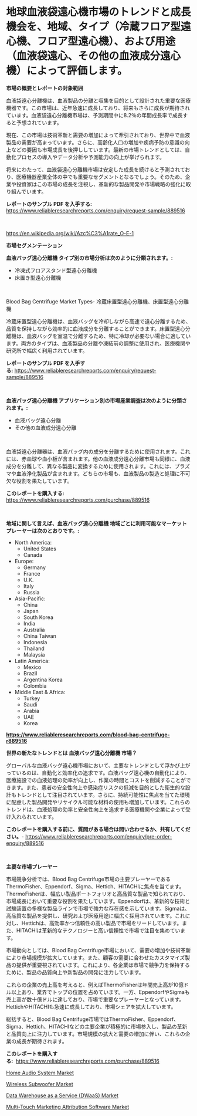 <p><h1>地球血液袋遠心機市場のトレンドと成長機会を、地域、タイプ（冷蔵フロア型遠心機、フロア型遠心機）、および用途（血液袋遠心、その他の血液成分遠心機）によって評価します。</h1></p><p><strong>市場の概要とレポートの対象範囲</strong></p>
<p><p>血液袋遠心分離機は、血液製品の分離と収集を目的として設計された重要な医療機器です。この市場は、近年急速に成長しており、将来もさらに成長が期待されています。血液袋遠心分離機市場は、予測期間中に8.2％の年間成長率で成長すると予想されています。</p><p>現在、この市場は技術革新と需要の増加によって牽引されており、世界中で血液製品の需要が高まっています。さらに、高齢化人口の増加や疾病予防の意識の向上などの要因も市場成長を後押ししています。最新の市場トレンドとしては、自動化プロセスの導入やデータ分析や予測能力の向上が挙げられます。</p><p>将来にわたって、血液袋遠心分離機市場は安定した成長を続けると予測されており、医療機器産業全体の中でも重要なセグメントとなるでしょう。そのため、企業や投資家はこの市場の成長を注視し、革新的な製品開発や市場戦略の強化に取り組んでいます。</p></p>
<p><strong>レポートのサンプル PDF を入手する:</strong> <a href="https://www.reliableresearchreports.com/enquiry/request-sample/889516">https://www.reliableresearchreports.com/enquiry/request-sample/889516</a></p>
<p>&nbsp;</p>
<p><a href="https://en.wikipedia.org/wiki/Azc%C3%A1rate_O-E-1">https://en.wikipedia.org/wiki/Azc%C3%A1rate_O-E-1</a></p>
<p><strong>市場セグメンテーション</strong></p>
<p><strong>血液バッグ遠心分離機 タイプ別の市場分析は次のように分類されます。:</strong></p>
<p><ul><li>冷凍式フロアスタンド型遠心分離機</li><li>床置き型遠心分離機</li></ul></p>
<p>&nbsp;</p>
<p><p>Blood Bag Centrifuge Market Types- 冷蔵床置型遠心分離機、床置型遠心分離機</p><p>冷蔵床置型遠心分離機は、血液バッグを冷却しながら高速で遠心分離するため、品質を保持しながら効率的に血液成分を分離することができます。床置型遠心分離機は、血液バッグを室温で分離するため、特に冷却が必要ない場合に適しています。両方のタイプは、血液製品の分離や凍結前の調整に使用され、医療機関や研究所で幅広く利用されています。</p></p>
<p><strong>レポートのサンプル PDF を入手する:</strong>&nbsp;<a href="https://www.reliableresearchreports.com/enquiry/request-sample/889516">https://www.reliableresearchreports.com/enquiry/request-sample/889516</a></p>
<p>&nbsp;</p>
<p><strong> 血液バッグ遠心分離機 アプリケーション別の市場産業調査は次のように分類されます。:</strong></p>
<p><ul><li>血液バッグ遠心分離</li><li>その他の血液成分遠心分離</li></ul></p>
<p>&nbsp;</p>
<p><p>血液袋遠心分離器は、血液バッグ内の成分を分離するために使用されます。これには、赤血球や血小板が含まれます。他の血液成分遠心分離市場も同様に、血液成分を分離して、異なる製品に変換するために使用されます。これには、プラズマや血液浄化製品が含まれます。どちらの市場も、血液製品の製造と処理に不可欠な役割を果たしています。</p></p>
<p><strong>このレポートを購入する:</strong>&nbsp; <a href="https://www.reliableresearchreports.com/purchase/889516">https://www.reliableresearchreports.com/purchase/889516</a></p>
<p>&nbsp;</p>
<p><strong>地域に関して言えば、血液バッグ遠心分離機 地域ごとに利用可能なマーケットプレーヤーは次のとおりです。:</strong></p>
<p><ul>
    <li>
        North America:
        <ul>
            <li>United States</li>
            <li>Canada</li>
        </ul>
    </li>
    <li>
        Europe:
        <ul>
            <li>Germany</li>
            <li>France</li>
            <li>U.K.</li>
            <li>Italy</li>
            <li>Russia</li>
        </ul>
    </li>
    <li>
        Asia-Pacific:
        <ul>
            <li>China</li>
            <li>Japan</li>
            <li>South Korea</li>
            <li>India</li>
            <li>Australia</li>
            <li>China Taiwan</li>
            <li>Indonesia</li>
            <li>Thailand</li>
            <li>Malaysia</li>
        </ul>
    </li>
    <li>
        Latin America:
        <ul>
            <li>Mexico</li>
            <li>Brazil</li>
            <li>Argentina Korea</li>
            <li>Colombia</li>
        </ul>
    </li>
    <li>
        Middle East & Africa:
        <ul>
            <li>Turkey</li>
            <li>Saudi</li>
            <li>Arabia</li>
            <li>UAE</li>
            <li>Korea</li>
        </ul>
    </li>
    </ul></p>
<p><strong><a href="https://www.reliableresearchreports.com/blood-bag-centrifuge-r889516">https://www.reliableresearchreports.com/blood-bag-centrifuge-r889516</a></strong>&nbsp;</p>
<p><strong>世界の新たなトレンドとは 血液バッグ遠心分離機 市場？</strong></p>
<p><p>グローバルな血液バッグ遠心機市場において、主要なトレンドとして浮かび上がっているのは、自動化と効率化の追求です。血液バッグ遠心機の自動化により、医療施設での血液処理の効率が向上し、作業の時間とコストを削減することができます。また、患者の安全性向上や感染症リスクの低減を目的とした衛生的な設計もトレンドとして注目されています。さらに、持続可能性に焦点を当てた環境に配慮した製品開発やリサイクル可能な材料の使用も増加しています。これらのトレンドは、血液処理の効率と安全性向上を追求する医療機関や企業によって受け入れられています。</p></p>
<p><strong>このレポートを購入する前に、質問がある場合は問い合わせるか、共有してください。</strong>- <a href="https://www.reliableresearchreports.com/enquiry/pre-order-enquiry/889516">https://www.reliableresearchreports.com/enquiry/pre-order-enquiry/889516</a></p>
<p>&nbsp;</p>
<p><strong>主要な市場プレーヤー</strong></p>
<p><p>市場競争分析では、Blood Bag Centrifuge市場の主要プレーヤーであるThermoFisher、Eppendorf、Sigma、Hettich、HITACHIに焦点を当てます。 ThermoFisherは、幅広い製品ポートフォリオと高品質な製品で知られており、市場成長において重要な役割を果たしています。Eppendorfは、革新的な技術と試験装置の多様な製品ラインで市場で強力な存在感を示しています。Sigmaは、高品質な製品を提供し、研究および医療用途に幅広く採用されています。これに対し、Hettichは、高効率かつ信頼性の高い製品で市場をリードしています。また、HITACHIは革新的なテクノロジーと高い信頼性で市場で注目を集めています。</p><p>市場動向としては、Blood Bag Centrifuge市場において、需要の増加や技術革新により市場規模が拡大しています。また、顧客の需要に合わせたカスタマイズ製品の提供が重要視されています。これにより、各企業は市場で競争力を保持するために、製品の品質向上や新製品の開発に注力しています。</p><p>これらの企業の売上高を考えると、例えばThermoFisherは年間売上高が10億ドル以上あり、業界でトップの位置を占めています。一方、EppendorfやSigmaも売上高が数十億ドルに達しており、市場で重要なプレーヤーとなっています。HettichやHITACHIも急速に成長しており、市場シェアを拡大しています。</p><p>総括すると、Blood Bag Centrifuge市場ではThermoFisher、Eppendorf、Sigma、Hettich、HITACHIなどの主要企業が積極的に市場参入し、製品の革新と品質向上に注力しています。市場規模の拡大と需要の増加に伴い、これらの企業の成長が期待されます。</p></p>
<p><strong>このレポートを購入する:</strong>&nbsp;&nbsp;<a href="https://www.reliableresearchreports.com/purchase/889516">https://www.reliableresearchreports.com/purchase/889516</a></p>
<p><p><a href="https://medium.com/@darrensipes2023/home-audio-system-market-size-is-growing-at-cagr-of-8-3-ccf86efce103">Home Audio System Market</a></p><p><a href="https://medium.com/@colin.burgess8756/wireless-subwoofer-market-industry-trends-and-forecast-for-period-from-2024-to-2031-7318307abbb2">Wireless Subwoofer Market</a></p><p><a href="https://github.com/josephpullman6599/Market-Research-Report-List-1/blob/main/data-warehouse-as-a-service-dwaas-market.md">Data Warehouse as a Service (DWaaS) Market</a></p><p><a href="https://github.com/jakobeblake56/Market-Research-Report-List-1/blob/main/multi-touch-marketing-attribution-software-market.md">Multi-Touch Marketing Attribution Software Market</a></p></p>